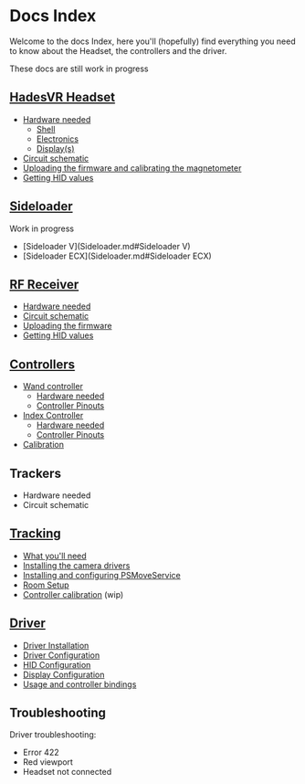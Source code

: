# Docs Index
Welcome to the docs Index, here you'll (hopefully) find everything you need to know about the Headset, the controllers and the driver.

These docs are still work in progress

## [HadesVR Headset](Headset.md)

- [Hardware needed](Headset.md#hardware-needed)
    - [Shell](Headset.md#shell)
    - [Electronics](Headset.md#electronics)
    - [Display(s)](Headset.md#displays)
- [Circuit schematic](Headset.md#circuit-schematic)
- [Uploading the firmware and calibrating the magnetometer](Headset.md#uploading-the-firmware-and-calibrating-the-magnetometer)
- [Getting HID values](Headset.md#getting-hid-values)

## [Sideloader](Sideloader.md)
Work in progress
- [Sideloader V](Sideloader.md#Sideloader V)
- [Sideloader ECX](Sideloader.md#Sideloader ECX)

## [RF Receiver](RFReceiver.md)

- [Hardware needed](RFReceiver.md#hardware-needed)
- [Circuit schematic](RFReceiver.md#circuit-schematic)
- [Uploading the firmware](RFReceiver.md#uploading-the-firmware)
- [Getting HID values](RFReceiver.md#getting-hid-values)

## [Controllers](Controllers.md)

- [Wand controller](Controllers.md#wand-controllers)
    - [Hardware needed](Controllers.md#hardware-needed-per-controller-is-as-follows)
    - [Controller Pinouts](Controllers.md#controller-pinouts-are-the-following)
- [Index Controller](Controllers.md#knuckles-controllers)
    - [Hardware needed](Controllers.md#hardware-needed-per-controller-is-as-follows-1)
    - [Controller Pinouts](Controllers.md#controller-pinouts-are-the-following-1)
- [Calibration](Controllers.md#calibration)


## Trackers
- Hardware needed
- Circuit schematic

## [Tracking](Tracking.md)

- [What you'll need](Tracking.md#what-youll-need)
- [Installing the camera drivers](Tracking.md#installing-the-camera-drivers)
- [Installing and configuring PSMoveService](Tracking.md#installing-and-configuring-psms)
- [Room Setup](Tracking.md#room-setup)
- [Controller calibration](Tracking.md#controller-calibration) (wip)

## [Driver](Driver.md)

- [Driver Installation](Driver.md#Driver-Installation)
- [Driver Configuration](Driver.md#Driver-Configuration)
- [HID Configuration](Driver.md#hid-configuration)
- [Display Configuration](Driver.md#Display-configuration)
- [Usage and controller bindings](Driver.md#Usage-and-controller-bindings)

## Troubleshooting

Driver troubleshooting:
- Error 422
- Red viewport
- Headset not connected